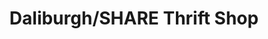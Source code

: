 ---
title: "Daliburgh/SHARE Thrift Shop"
url: /isle-of-south-uist/daliburgh-share-thrift-shop/
shop: charity
---